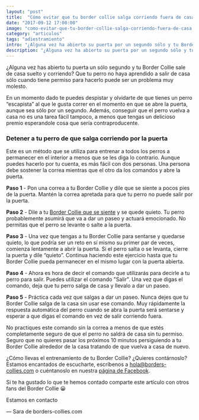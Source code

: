 ```yaml
---
layout: "post"
title:  "Cómo evitar que tu border collie salga corriendo fuera de casa"
date: "2017-09-12 17:00:00"
image: "como-evitar-que-tu-border-collie-salga-corriendo-fuera-de-casa.jpg"
category: "articulos"
tags: "adiestramiento"
intro: "¿Alguna vez ha abierto su puerta por un segundo sólo y tu Border Collie sale de casa suelto? Este puede ser un problema muy molesto si tu perro que no ha aprendido a salir de la casa sólo cuando tiene permiso para hacerlo."
description: "¿Alguna vez ha abierto su puerta por un segundo sólo y tu Border Collie sale de casa suelto? Este puede ser un problema muy molesto si tu perro que no ha aprendido a salir de la casa sólo cuando tiene permiso para hacerlo."
---
```


¿Alguna vez has abierto tu puerta un sólo segundo y tu Border Collie sale de casa suelto y corriendo? Que tu perro no haya aprendido a salir de casa sólo cuando tiene permiso para hacerlo puede ser un problema muy molesto.

En un momento dado te puedes despistar y olvidarte de que tienes un perro “escapista” al que le gusta correr en el momento en que se abre la puerta, aunque sea sólo por un segundo. Además, conseguir que el perro vuelva a casa no es una tarea fácil tampoco, a menos que tengas un delicioso premio esperandole cosa que sería contraproducente.

### Detener a tu perro de que salga corriendo por la puerta

Este es un método que se utiliza para entrenar a todos los perros a permanecer en el interior a menos que se les diga lo contrario. Aunque puedes hacerlo por tu cuenta, es más fácil con dos personas. Una persona debe sostener la correa mientras que el otro da los comandos y abre la puerta.

**Paso 1** - Pon una correa a tu Border Collie y dile que se siente a pocos pies de la puerta. Mantén la correa apretada para que tu perro no puede salir por la puerta.

**Paso 2** - Dile a tu [Border Collie que se siente](http://www.borders-collies.com/como-entrenar-a-tu-border-collie-para-que-se-siente/) y se quede quieto. Tu perro probablemente asumirá que va a dar un paseo y actuará emocionado. No permitas que el perro se levante o salte a la puerta.

**Paso 3** - Una vez que tengas a tu Border Collie para sentarse y quedarse quieto, lo que podría ser un reto en sí mismo su primer par de veces, comienza lentamente a abrir la puerta. Si el perro salta o se levanta, cierre la puerta y dile “quieto”. Continua haciendo este ejercicio hasta que tu Border Collie pueda permanecer en el mismo lugar con la puerta abierta.

**Paso 4** - Ahora es hora de decir el comando que utilizarás para decirle a tu perro para salir. Puedes utilizar el comando "Salir". Una vez que digas el comando, deja que tu perro salga de  casa y llevalo a dar un paseo.

**Paso 5** - Práctica cada vez que salgas a dar un paseo. Nunca dejes que tu Border Collie salga de la casa sin usar ese comando. Muy rápidamente la respuesta automática del perro cuando se abra la puerta será sentarse y esperar a que digas el comando en vez de salir corriendo fuera.

No practiques este comando sin la correa a menos de que estés completamente seguro de que el perro no saldrá de casa sin tu permiso. Seguro que no quieres pasar los próximos 10 minutos persiguiendo a tu Border Collie alrededor de la casa tratando de que vuelva a casa de nuevo.

¿Cómo llevas el entrenamiento de tu Border Collie? ¿Quieres contárnoslo?
Estamos encantados de escucharte, escríbenos a hola@borders-collies.com o cuéntanoslo en nuestra [página de Facebook](https://www.facebook.com/borderscolliescom/).

Si te ha gustado lo que te hemos contado comparte este artículo con otros fans del Border Collie 😀

Estamos en contacto

— Sara de borders-collies.com
